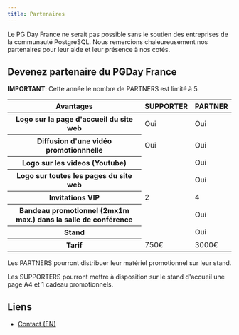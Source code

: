 ```yaml
---
title: Partenaires
---
```


Le PG Day France ne serait pas possible sans le soutien des entreprises de
la communauté PostgreSQL. Nous remercions chaleureusement nos partenaires
pour leur aide et leur présence à nos cotés.

<!--
### Nos Partenaires GOLD

<div class="container">


<div class="col-xs-12 col-md-6">
<a href="https://www.crunchydata.com/" class="thumbnail">
<img src="img/crunchy2.jpg" alt="Crunchy Data">
</a>
</div>

<div class="col-xs-12 col-md-6">
<a href="https://dalibo.com/" class="thumbnail">
<img src="img/dalibo.png" alt="Dalibo">
</a>
</div>

<div class="col-xs-12 col-md-6">
<a href="https://edbpostgres.com" class="thumbnail">
<img src="img/EDB.png" alt="EDB Postgres">
</a>
</div>

</div>
-->


<!--
### Nos partenaires SILVER

<div class="container">
<div class="col-xs-12 col-md-6">
<a href="https://www.umanit.fr/" class="thumbnail">
<img src="img/umanit.png" alt="UMANIT">
</a>
</div>

</div>
-->

<!--
### Nos partenaires BRONZE

<div class="container">

<div class="col-xs-12 col-md-6">
<a href="https://www.atolcd.com/" class="thumbnail">
<img src="img/atolcd.png" alt="Atol CD">
</a>
</div>

<div class="col-xs-12 col-md-6">
<a href="https://data-bene.io/" class="thumbnail">
<img src="img/databene.png" alt="Data Bene">
</a>
</div>

<div class="col-xs-12 col-md-6">
<a href="https://evolix.com/" class="thumbnail">
<img src="img/evolix.png" alt="Evolix">
</a>
</div>
<div class="col-xs-12 col-md-6">
<a href="http://oslandia.com" class="thumbnail">
<img src="img/oslandia.png" alt="Oslandia">
</a>
</div>


<div class="col-xs-12 col-md-6">
<a href="https://www.umanit.fr/" class="thumbnail">
<img src="img/umanit.png" alt="UMANIT">
</a>
</div>


</div>
-->

##  Devenez partenaire du PGDay France

**IMPORTANT**: Cette année le nombre de PARTNERS est limité à 5.

<div class="table-responsive">
<table class="table">
  <thead>
    <tr>
      <th>Avantages</th>
      <th>SUPPORTER</th>
      <th>PARTNER</th>
    </tr>
  </thead>
  <tr>
    <th>Logo sur la page d'accueil du site web</th>
    <td>Oui</td>
    <td>Oui</td>
  </tr>
  <tr>
    <th>Diffusion d'une vidéo promotionnnelle</th>
    <td>Oui</td>
    <td>Oui</td>
  </tr>
  <tr>
    <th>Logo sur les videos (Youtube)</th>
    <td></td>
    <td>Oui</td>
  </tr>
  <tr>
    <th>Logo sur toutes les pages du site web</th>
    <td></td>
    <td>Oui</td>
  </tr>
  <tr>
    <th>Invitations VIP</th>
    <td>2</td>
    <td>4</td>
  </tr>
  <tr>
    <th>Bandeau promotionnel (2mx1m max.) dans la salle de conférence</th>
    <td></td>
    <td>Oui</td>
  </tr>
  <tr>
    <th>Stand</th>
    <td></td>
    <td>Oui</td>
  </tr>
  <tr>
      <th>Tarif</th>
      <td>750€</td>
      <td>3000€</td>
    </tr>
</table>
</div>

Les PARTNERS pourront distribuer leur matériel promotionnel sur leur stand.

Les SUPPORTERS pourront mettre à disposition sur le stand d'accueil une page A4 et 1 cadeau promotionnels.


## Liens

<!--
* [Contrat (FR)](https://github.com/postgresqlfr/contrats/raw/master/2023.pgday.fr/pgdayfrance_2022_sponsorship_contract_v12_french.pdf)
-->

* [Contact (EN)](https://github.com/postgresqlfr/contrats/raw/master/2023.pgday.fr/pgdayfrance_2023_sponsorship_contract_v13.pdf)


